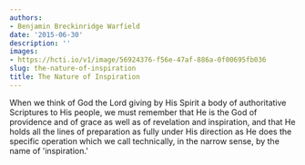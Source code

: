 ```yaml
---
authors:
- Benjamin Breckinridge Warfield
date: '2015-06-30'
description: ''
images:
- https://hcti.io/v1/image/56924376-f56e-47af-886a-0f00695fb036
slug: the-nature-of-inspiration
title: The Nature of Inspiration
---
```


When we think of God the Lord giving by His Spirit a body of authoritative Scriptures to His people, we must remember that He is the God of providence and of grace as well as of revelation and inspiration, and that He holds all the lines of preparation as fully under His direction as He does the specific operation which we call technically, in the narrow sense, by the name of 'inspiration.'
